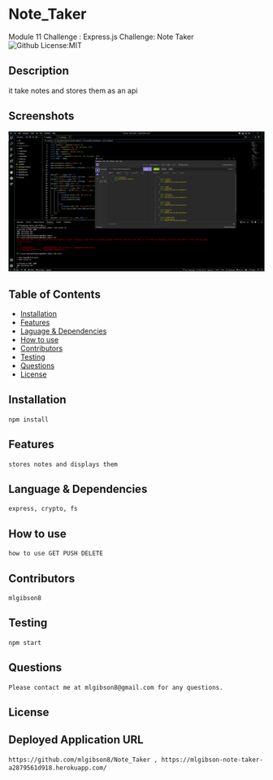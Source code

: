 # Note_Taker
Module 11 Challenge : Express.js Challenge: Note Taker
![Github License:MIT](https://img.shields.io/badge/License-MIT-yellow.svg)
## Description
  it take notes and stores them as an api
## Screenshots
 ![Screenshot](https://github.com/mlgibson8/Note_Taker/blob/main/note_taker.png)
## Table of Contents
* [Installation](#installation)
* [Features](#features)
* [Laguage & Dependencies](#language)
* [How to use](#howtouse)
* [Contributors](#contributors)
* [Testing](#testing)
* [Questions](#questions)
* [License](#license)
## Installation
    npm install
## Features
    stores notes and displays them
## Language & Dependencies
    express, crypto, fs
## How to use
    how to use GET PUSH DELETE
## Contributors
    mlgibson8
## Testing
    npm start
## Questions
    Please contact me at mlgibson8@gmail.com for any questions.
## License
    
## Deployed Application URL
    https://github.com/mlgibson8/Note_Taker , https://mlgibson-note-taker-a2879561d918.herokuapp.com/

